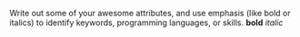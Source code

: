 Write out some of your awesome attributes, and use emphasis (like bold or italics) to identify keywords, programming languages, or skills. 
**bold**
_italic_
